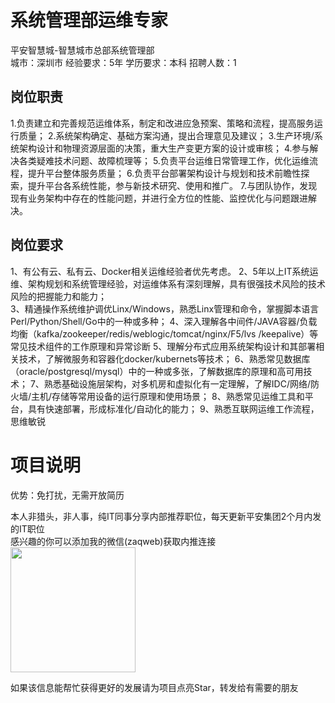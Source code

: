 # 系统管理部运维专家
平安智慧城-智慧城市总部系统管理部  
城市：深圳市 经验要求：5年 学历要求：本科  招聘人数：1

## 岗位职责
1.负责建立和完善规范运维体系，制定和改进应急预案、策略和流程，提高服务运行质量；
 2.系统架构确定、基础方案沟通，提出合理意见及建议；
 3.生产环境/系统架构设计和物理资源层面的决策，重大生产变更方案的设计或审核；
 4.参与解决各类疑难技术问题、故障梳理等；
 5.负责平台运维日常管理工作，优化运维流程，提升平台整体服务质量；
 6.负责平台部署架构设计与规划和技术前瞻性探索，提升平台各系统性能，参与新技术研究、使用和推广。
 7.与团队协作，发现现有业务架构中存在的性能问题，并进行全方位的性能、监控优化与问题跟进解决。

## 岗位要求
1、有公有云、私有云、Docker相关运维经验者优先考虑。 
 2、5年以上IT系统运维、架构规划和系统管理经验，对运维体系有深刻理解，具有很强技术风险的技术风险的把握能力和能力；  
 3、精通操作系统维护调优Linx/Windows，熟悉Linx管理和命令，掌握脚本语言Perl/Python/Shell/Go中的一种或多种； 
 4、深入理解各中间件/JAVA容器/负载均衡（kafka/zookeeper/redis/weblogic/tomcat/nginx/F5/lvs /keepalive）等常见技术组件的工作原理和异常诊断 
 5、理解分布式应用系统架构设计和其部署相关技术，了解微服务和容器化docker/kubernets等技术； 
 6、熟悉常见数据库（oracle/postgresql/mysql）中的一种或多张，了解数据库的原理和高可用技术； 
 7、熟悉基础设施层架构，对多机房和虚拟化有一定理解，了解IDC/网络/防火墙/主机/存储等常用设备的运行原理和使用场景； 
 8、熟悉常见运维工具和平台，具有快速部署，形成标准化/自动化的能力； 
 9、熟悉互联网运维工作流程，思维敏锐

# 项目说明

优势：免打扰，无需开放简历

本人非猎头，非人事，纯IT同事分享内部推荐职位，每天更新平安集团2个月内发的IT职位  
感兴趣的你可以添加我的微信(zaqweb)获取内推连接  
<img src="https://github.com/zaqweb/PA-IT-JOBS/blob/master/WechatICode.jpeg"  height="200" width="200">

如果该信息能帮忙获得更好的发展请为项目点亮Star，转发给有需要的朋友




